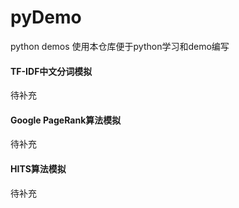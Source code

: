 # pyDemo
python demos
使用本仓库便于python学习和demo编写

#### TF-IDF中文分词模拟
待补充

#### Google PageRank算法模拟
待补充

#### HITS算法模拟
待补充
